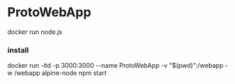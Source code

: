 ProtoWebApp
===========

docker  run  node.js


### install

docker run  -itd -p 3000:3000 --name ProtoWebApp -v "$(pwd)":/webapp -w /webapp  alpine-node npm start